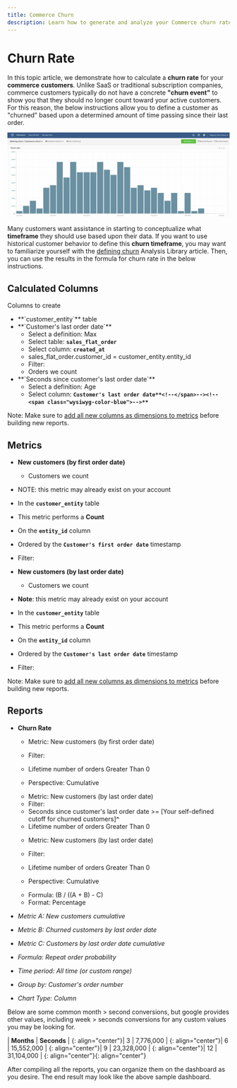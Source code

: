 ```yaml
---
title: Commerce Churn
description: Learn how to generate and analyze your Commerce churn rate. 
---
```

# Churn Rate

In this topic article, we demonstrate how to calculate a **churn rate** for your **commerce customers**. Unlike SaaS or traditional subscription companies, commerce customers typically do not have a concrete **"churn event"** to show you that they should no longer count toward your active customers. For this reason, the below instructions allow you to define a customer as "churned" based upon a determined amount of time passing since their last order.

![](../../assets/Churn_rate_image.png)

Many customers want assistance in starting to conceptualize what **timeframe** they should use based upon their data. If you want to use historical customer behavior to define this **churn timeframe**, you may want to familiarize yourself with the [defining churn](../analysis/define-cust-churn.md) Analysis Library article. Then, you can use the results in the formula for churn rate in the below instructions.

## Calculated Columns

Columns to create

* <!--<span class="wysiwyg-color-blue">-->**`customer_entity`**<!--</span>--> table
* <!--<span class="wysiwyg-color-blue">-->**`Customer's last order date`**<!--</span>-->
  * Select a definition: Max
  * Select table: <!--<span class="wysiwyg-color-blue">-->**`sales_flat_order`**<!--</span>-->
  * Select column: <!--<span class="wysiwyg-color-blue">-->**`created_at`**<!--</span>-->
  * sales_flat_order.customer_id = customer_entity.entity_id
  * Filter:
  * Orders we count
  <!--{: style="list-style-type: square;"}-->

* <!--<span class="wysiwyg-color-blue">-->**`Seconds since customer's last order date`**<!--</span>-->
  * Select a definition: Age
  * Select column: <!--<span class="wysiwyg-color-blue">-->**`Customer's last order date`**<!--</span>--><!--<span class="wysiwyg-color-blue">-->**``**<!--</span>--><!--<span class="wysiwyg-color-blue">-->**``**<!--</span>-->
  <!--{: style="list-style-type: square;"}-->

Note: Make sure to [add all new columns as dimensions to metrics](../data-warehouse-mgr/manage-data-dimensions-metrics.md) before building new reports.

## Metrics

* **New customers (by first order date)**
  * Customers we count
  <!--{: style="list-style-type: circle;"}-->

* NOTE: this metric may already exist on your account
* In the <!--<span class="wysiwyg-color-blue">-->**`customer_entity`**<!--</span>--> table
* This metric performs a **Count**
* On the <!--<span class="wysiwyg-color-blue">-->**`entity_id`**<!--</span>--> column
* Ordered by the <!--<span class="wysiwyg-color-blue">-->**`Customer's first order date`**<!--</span>--> timestamp
* Filter:
<!--{: style="list-style-type: circle;"}-->

* **New customers (by last order date)**
  * Customers we count
  <!--{: style="list-style-type: circle;"}-->

* **Note**: this metric may already exist on your account
* In the <!--<span class="wysiwyg-color-blue">-->**`customer_entity`**<!--</span>--> table
* This metric performs a **Count**
* On the <!--<span class="wysiwyg-color-blue">-->**`entity_id`**<!--</span>--> column
* Ordered by the <!--<span class="wysiwyg-color-blue">-->**`Customer's last order date`**<!--</span>--> timestamp
* Filter:
<!--{: style="list-style-type: circle;"}-->

Note: Make sure to [add all new columns as dimensions to metrics](../data-warehouse-mgr/manage-data-dimensions-metrics.md) before building new reports.

## Reports

* **Churn Rate**
  * Metric: New customers (by first order date)
  * Filter:
  * Lifetime number of orders Greater Than 0

  * Perspective: Cumulative
  <!--{: style="list-style-type: square;"}-->

  * Metric: New customers (by last order date)
  * Filter:
  * Seconds since customer's last order date >= [Your self-defined cutoff for churned customers]<!--<span class="wysiwyg-color-blue">-->**`^`**<!--</span>-->
  * Lifetime number of orders Greater Than 0
  <!--{: style="list-style-type: square;"}-->

  * Metric: New customers (by last order date)
  * Filter:
  * Lifetime number of orders Greater Than 0

  * Perspective: Cumulative
  <!--{: style="list-style-type: square;"}-->

  * Formula: (B / ((A + B) - C)
  * Format: Percentage
  <!--{: style="list-style-type: square;"}-->

* *Metric A: New customers cumulative*
* *Metric B: Churned customers by last order date*
* *Metric C: Customers by last order date cumulative*
* *Formula: Repeat order probability*
* *Time period: All time (or custom range)*
* *Group by: Customer's order number*
* *Chart Type: Column*
<!--{: style="list-style-type: circle;"}-->

Below are some common month > second conversions, but google provides other values, including week > seconds conversions for any custom values you may be looking for.

| **Months** | **Seconds** |
{: align="center"}| 3 | 7,776,000 |
{: align="center"}| 6 | 15,552,000 |
{: align="center"}| 9 | 23,328,000 |
{: align="center"}| 12 | 31,104,000 |
{: align="center"}{: align="center"}

After compiling all the reports, you can organize them on the dashboard as you desire. The end result may look like the above sample dashboard.